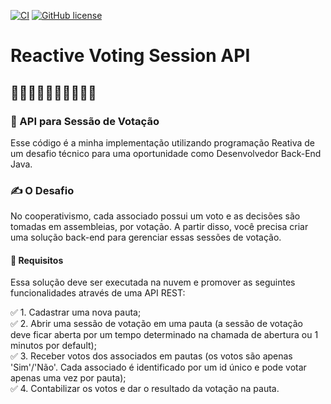 [![CI](https://github.com/gustavoteixeiradev/Reactive-Voting-Session-API/actions/workflows/devops.yml/badge.svg)](https://github.com/gustavoteixeiradev/Reactive-Voting-Session-API/actions/workflows/devops.yml)
[![GitHub license](https://img.shields.io/github/license/gustavoteixeiradev/Reactive-Voting-Session-API)](https://github.com/gustavoteixeiradev/Reactive-Voting-Session-API/blob/main/LICENSE)

# Reactive Voting Session API

## 🙋‍♂️🙋‍♀️🙋💁💁‍♂️💁‍♀️

### 🧙 API para Sessão de Votação 

Esse código é a minha implementação utilizando programação Reativa de um desafio técnico para uma oportunidade como
Desenvolvedor Back-End Java.

### ✍️ O Desafio

No cooperativismo, cada associado possui um voto e as decisões são tomadas em assembleias, por votação. A partir disso,
você precisa criar uma solução back-end para gerenciar essas sessões de votação.

#### 📝 Requisitos

Essa solução deve ser executada na nuvem e promover as seguintes funcionalidades através de uma API REST:

✅ 1. Cadastrar uma nova pauta;
<br>
✅ 2. Abrir uma sessão de votação em uma pauta (a sessão de votação deve ficar aberta por um tempo determinado na chamada
de abertura ou 1 minutos por default);
<br>
✅ 3. Receber votos dos associados em pautas (os votos são apenas 'Sim'/'Não'. Cada associado é identificado por um id
único e pode votar apenas uma vez por pauta);
<br>
✅ 4. Contabilizar os votos e dar o resultado da votação na pauta. 


